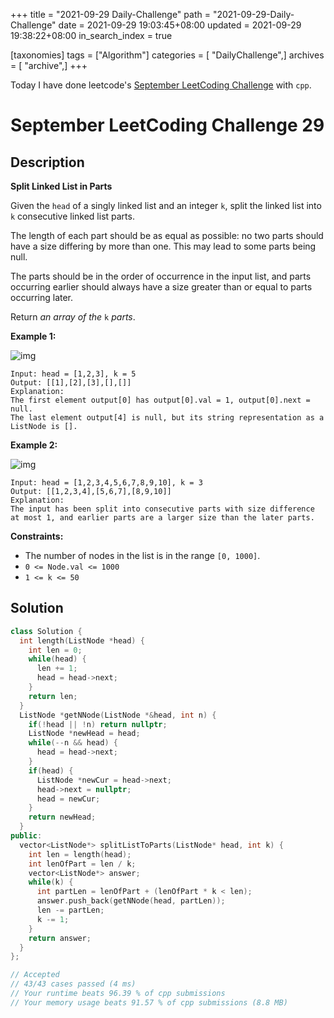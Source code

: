 +++
title = "2021-09-29 Daily-Challenge"
path = "2021-09-29-Daily-Challenge"
date = 2021-09-29 19:03:45+08:00
updated = 2021-09-29 19:38:22+08:00
in_search_index = true

[taxonomies]
tags = ["Algorithm"]
categories = [ "DailyChallenge",]
archives = [ "archive",]
+++

Today I have done leetcode's [September LeetCoding Challenge](https://leetcode.com/explore/challenge/card/september-leetcoding-challenge-2021/639/week-4-september-22nd-september-28th/3991/) with `cpp`.

<!-- more -->

# September LeetCoding Challenge 29

## Description

**Split Linked List in Parts**

Given the `head` of a singly linked list and an integer `k`, split the linked list into `k` consecutive linked list parts.

The length of each part should be as equal as possible: no two parts should have a size differing by more than one. This may lead to some parts being null.

The parts should be in the order of occurrence in the input list, and parts occurring earlier should always have a size greater than or equal to parts occurring later.

Return *an array of the* `k` *parts*.

 

**Example 1:**

![img](https://assets.leetcode.com/uploads/2021/06/13/split1-lc.jpg)

```
Input: head = [1,2,3], k = 5
Output: [[1],[2],[3],[],[]]
Explanation:
The first element output[0] has output[0].val = 1, output[0].next = null.
The last element output[4] is null, but its string representation as a ListNode is [].
```

**Example 2:**

![img](https://assets.leetcode.com/uploads/2021/06/13/split2-lc.jpg)

```
Input: head = [1,2,3,4,5,6,7,8,9,10], k = 3
Output: [[1,2,3,4],[5,6,7],[8,9,10]]
Explanation:
The input has been split into consecutive parts with size difference at most 1, and earlier parts are a larger size than the later parts.
```

 

**Constraints:**

- The number of nodes in the list is in the range `[0, 1000]`.
- `0 <= Node.val <= 1000`
- `1 <= k <= 50`

## Solution

``` cpp
class Solution {
  int length(ListNode *head) {
    int len = 0;
    while(head) {
      len += 1;
      head = head->next;
    }
    return len;
  }
  ListNode *getNNode(ListNode *&head, int n) {
    if(!head || !n) return nullptr;
    ListNode *newHead = head;
    while(--n && head) {
      head = head->next;
    }
    if(head) {
      ListNode *newCur = head->next;
      head->next = nullptr;
      head = newCur;
    }
    return newHead;
  }
public:
  vector<ListNode*> splitListToParts(ListNode* head, int k) {
    int len = length(head);
    int lenOfPart = len / k;
    vector<ListNode*> answer;
    while(k) {
      int partLen = lenOfPart + (lenOfPart * k < len);
      answer.push_back(getNNode(head, partLen));
      len -= partLen;
      k -= 1;
    }
    return answer;
  }
};

// Accepted
// 43/43 cases passed (4 ms)
// Your runtime beats 96.39 % of cpp submissions
// Your memory usage beats 91.57 % of cpp submissions (8.8 MB)
```
